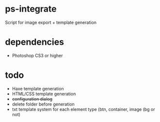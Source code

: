 # ps-integrate

Script for image export + template generation


# dependencies

- Photoshop CS3 or higher



# todo

- Haxe template generation
- HTML/CSS template generation
- ~~configuration dialog~~
- delete folder before generation
- txt template system for each element type (btn, container, image (bg or not)